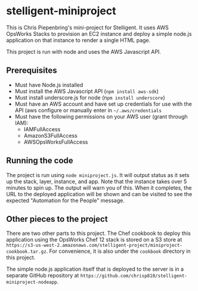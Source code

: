 # stelligent-miniproject

This is Chris Piepenbring's mini-project for Stelligent.  It uses AWS OpsWorks Stacks to provision an EC2 instance and deploy a simple node.js application on that instance to render a single HTML page.

This project is run with node and uses the AWS Javascript API.

## Prerequisites
- Must have Node.js installed
- Must install the AWS Javascript API (`npm install aws-sdk`)
- Must install underscore.js for node (n`pm install underscore`)
- Must have an AWS account and have set up credentials for use with the API (aws configure or manually enter in `~/.aws/credentials`
- Must have the following permissions on your AWS user (grant through IAM):
    - IAMFullAccess
    - AmazonS3FullAccess
    - AWSOpsWorksFullAccess

## Running the code
The project is run using `node miniproject.js`.  It will output status as it sets up the stack, layer, instance, and app.  Note that the instance takes over 5 minutes to spin up.  The output will warn you of this.  When it completes, the URL to the deployed application will be shown and can be visited to see the expected "Automation for the People" message.

## Other pieces to the project
There are two other parts to this project.  The Chef cookbook to deploy this application using the OpsWorks Chef 12 stack is stored on a S3 store at `https://s3-us-west-2.amazonaws.com/stelligent-project/miniproject-cookbook.tar.gz`.  For convenience, it is also under the `cookbook` directory in this project.

The simple node.js application itself that is deployed to the server is in a separate GitHub repository at `https://github.com/chrisp810/stelligent-miniproject-nodeapp`.

